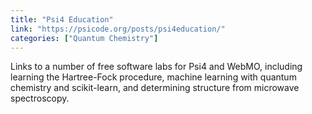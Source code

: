 ```yaml
---
title: "Psi4 Education"
link: "https://psicode.org/posts/psi4education/"
categories: ["Quantum Chemistry"]
---
```


Links to a number of free software labs for Psi4 and WebMO, including learning the Hartree-Fock procedure, machine learning with quantum chemistry and scikit-learn, and determining structure from microwave spectroscopy.





